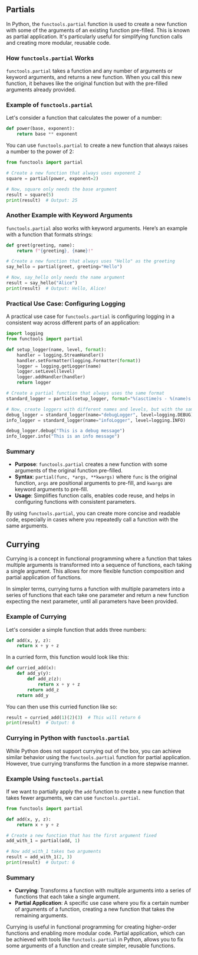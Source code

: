 ## Partials

In Python, the `functools.partial` function is used to create a new function with some of the arguments of an existing function pre-filled. This is known as partial application. It's particularly useful for simplifying function calls and creating more modular, reusable code.

### How `functools.partial` Works

`functools.partial` takes a function and any number of arguments or keyword arguments, and returns a new function. When you call this new function, it behaves like the original function but with the pre-filled arguments already provided.

### Example of `functools.partial`

Let's consider a function that calculates the power of a number:

```python
def power(base, exponent):
    return base ** exponent
```

You can use `functools.partial` to create a new function that always raises a number to the power of 2:

```python
from functools import partial

# Create a new function that always uses exponent 2
square = partial(power, exponent=2)

# Now, square only needs the base argument
result = square(5)
print(result)  # Output: 25
```

### Another Example with Keyword Arguments

`functools.partial` also works with keyword arguments. Here’s an example with a function that formats strings:

```python
def greet(greeting, name):
    return f"{greeting}, {name}!"

# Create a new function that always uses "Hello" as the greeting
say_hello = partial(greet, greeting="Hello")

# Now, say_hello only needs the name argument
result = say_hello("Alice")
print(result)  # Output: Hello, Alice!
```

### Practical Use Case: Configuring Logging

A practical use case for `functools.partial` is configuring logging in a consistent way across different parts of an application:

```python
import logging
from functools import partial

def setup_logger(name, level, format):
    handler = logging.StreamHandler()
    handler.setFormatter(logging.Formatter(format))
    logger = logging.getLogger(name)
    logger.setLevel(level)
    logger.addHandler(handler)
    return logger

# Create a partial function that always uses the same format
standard_logger = partial(setup_logger, format="%(asctime)s - %(name)s - %(levelname)s - %(message)s")

# Now, create loggers with different names and levels, but with the same format
debug_logger = standard_logger(name="debugLogger", level=logging.DEBUG)
info_logger = standard_logger(name="infoLogger", level=logging.INFO)

debug_logger.debug("This is a debug message")
info_logger.info("This is an info message")
```

### Summary

- **Purpose**: `functools.partial` creates a new function with some arguments of the original function pre-filled.
- **Syntax**: `partial(func, *args, **kwargs)` where `func` is the original function, `args` are positional arguments to pre-fill, and `kwargs` are keyword arguments to pre-fill.
- **Usage**: Simplifies function calls, enables code reuse, and helps in configuring functions with consistent parameters.

By using `functools.partial`, you can create more concise and readable code, especially in cases where you repeatedly call a function with the same arguments.

## Currying

Currying is a concept in functional programming where a function that takes multiple arguments is transformed into a sequence of functions, each taking a single argument. This allows for more flexible function composition and partial application of functions.

In simpler terms, currying turns a function with multiple parameters into a series of functions that each take one parameter and return a new function expecting the next parameter, until all parameters have been provided. 

### Example of Currying

Let's consider a simple function that adds three numbers:

```python
def add(x, y, z):
    return x + y + z
```

In a curried form, this function would look like this:

```python
def curried_add(x):
    def add_y(y):
        def add_z(z):
            return x + y + z
        return add_z
    return add_y
```

You can then use this curried function like so:

```python
result = curried_add(1)(2)(3)  # This will return 6
print(result)  # Output: 6
```

### Currying in Python with `functools.partial`

While Python does not support currying out of the box, you can achieve similar behavior using the `functools.partial` function for partial application. However, true currying transforms the function in a more stepwise manner.

### Example Using `functools.partial`

If we want to partially apply the `add` function to create a new function that takes fewer arguments, we can use `functools.partial`.

```python
from functools import partial

def add(x, y, z):
    return x + y + z

# Create a new function that has the first argument fixed
add_with_1 = partial(add, 1)

# Now add_with_1 takes two arguments
result = add_with_1(2, 3)
print(result)  # Output: 6
```

### Summary

- **Currying**: Transforms a function with multiple arguments into a series of functions that each take a single argument.
- **Partial Application**: A specific use case where you fix a certain number of arguments of a function, creating a new function that takes the remaining arguments.

Currying is useful in functional programming for creating higher-order functions and enabling more modular code. Partial application, which can be achieved with tools like `functools.partial` in Python, allows you to fix some arguments of a function and create simpler, reusable functions.